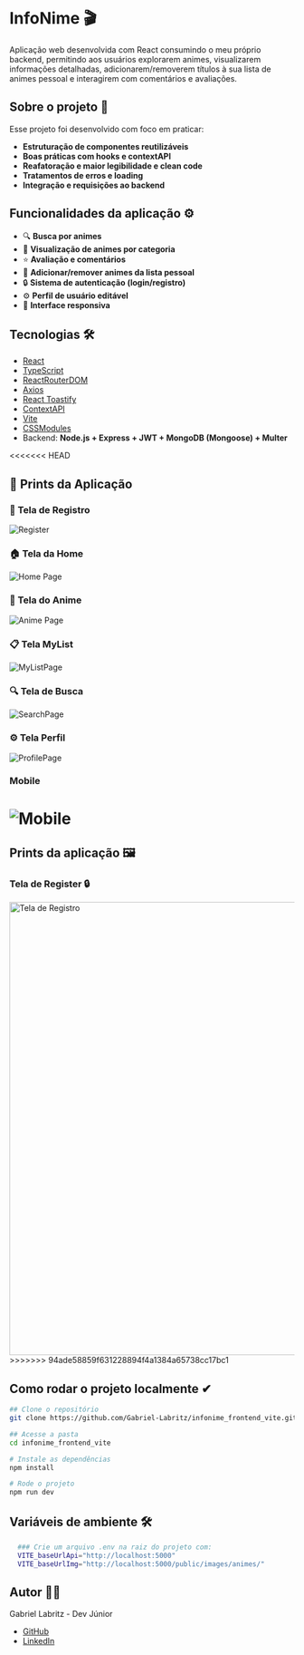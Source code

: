 # InfoNime 🎬

Aplicação web desenvolvida com React consumindo o meu próprio backend, permitindo aos usuários explorarem animes, visualizarem informações detalhadas, adicionarem/removerem títulos à sua lista de animes pessoal e interagirem com comentários e avaliações.

## Sobre o projeto 🧠

Esse projeto foi desenvolvido com foco em praticar:

- **Estruturação de componentes reutilizáveis**
- **Boas práticas com hooks e contextAPI**
- **Reafatoração e maior legibilidade e clean code**
- **Tratamentos de erros e loading**
- **Integração e requisições ao backend**

## Funcionalidades da aplicação ⚙

- 🔍 **Busca por animes**
- 📂 **Visualização de animes por categoria**
- ⭐ **Avaliação e comentários**
- 📌 **Adicionar/remover animes da lista pessoal**
- 🔒 **Sistema de autenticação (login/registro)**
- ⚙️ **Perfil de usuário editável**
- 🎨 **Interface responsiva**

## Tecnologias 🛠

- [React](https://reactjs.org/)
- [TypeScript](https://www.typescriptlang.org/)
- [ReactRouterDOM](https://reactrouter.com/)
- [Axios](https://axios-http.com/)
- [React Toastify](https://fkhadra.github.io/react-toastify/)
- [ContextAPI](https://reactjs.org/docs/context.html)
- [Vite](https://vitejs.dev/)
- [CSSModules]()
- Backend: **Node.js + Express + JWT + MongoDB (Mongoose) + Multer**

<<<<<<< HEAD
## 📸 Prints da Aplicação

### 🔐 Tela de Registro

![Register](./prints/register.PNG)

### 🏠 Tela da Home

![Home Page](./prints/Home.PNG)

### 📄 Tela do Anime

![Anime Page](./prints/Anime.PNG)

### 📋 Tela MyList

![MyListPage](./prints/MyList.PNG)

### 🔍 Tela de Busca

![SearchPage](./prints/Search.PNG)

### ⚙ Tela Perfil

![ProfilePage](./prints/Profile.PNG)

### Mobile

![Mobile](./prints/Mobile.PNG)
=======
## Prints da aplicação 🖼

### Tela de Register 🔒
<img src="../public/prints/register.png" width="800" alt="Tela de Registro" />
>>>>>>> 94ade58859f631228894f4a1384a65738cc17bc1

## Como rodar o projeto localmente ✔

```bash
## Clone o repositório
git clone https://github.com/Gabriel-Labritz/infonime_frontend_vite.git

## Acesse a pasta
cd infonime_frontend_vite

# Instale as dependências
npm install

# Rode o projeto
npm run dev

```

## Variáveis de ambiente 🛠

```bash
  ### Crie um arquivo .env na raiz do projeto com:
  VITE_baseUrlApi="http://localhost:5000"
  VITE_baseUrlImg="http://localhost:5000/public/images/animes/"
```

## Autor 🙋‍♂️

Gabriel Labritz - Dev Júnior

- [GitHub](https://github.com/Gabriel-Labritz)
- [LinkedIn](https://www.linkedin.com/in/gabriel-labritz-199499229/)
